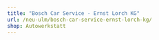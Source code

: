 ```yaml
---
title: "Bosch Car Service - Ernst Lorch KG"
url: /neu-ulm/bosch-car-service-ernst-lorch-kg/
shop: Autowerkstatt
---
```

